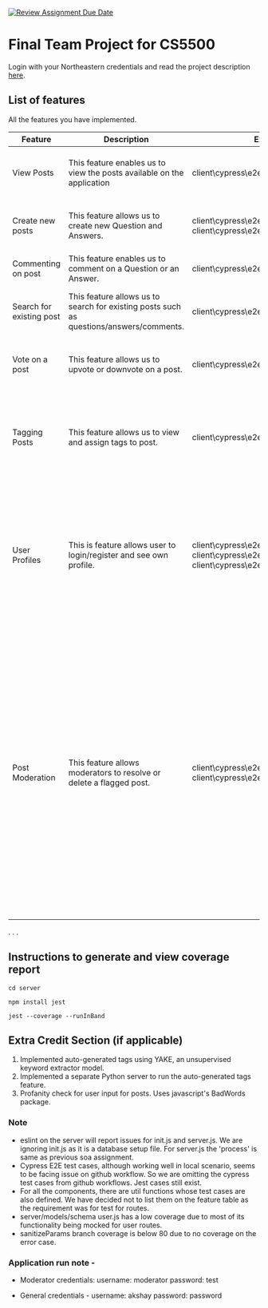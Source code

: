[![Review Assignment Due Date](https://classroom.github.com/assets/deadline-readme-button-24ddc0f5d75046c5622901739e7c5dd533143b0c8e959d652212380cedb1ea36.svg)](https://classroom.github.com/a/37vDen4S)

# Final Team Project for CS5500

Login with your Northeastern credentials and read the project description [here](https://northeastern-my.sharepoint.com/:w:/g/personal/j_mitra_northeastern_edu/ETUqq9jqZolOr0U4v-gexHkBbCTAoYgTx7cUc34ds2wrTA?e=URQpeI).

## List of features

All the features you have implemented.

| Feature   | Description        | E2E Tests     | Component Tests | Jest Tests   |
| --------- | ------------------ | ------------- | --------------- | ------------ |
| View Posts | This feature enables us to view the posts available on the application | client\cypress\e2e\questionSequence.cy.js | client\cypress\component\homepage.cy.js <br> client\cypress\component\answerPage.cy.js <br> client\cypress\component\questionpage.cy.js <br> client\cypress\component\comments.cy.js <br> client\cypress\component\sidebar.cy.js   | /question/getQuestion - server\tests\questionRoute.test.js <br><br> /question/getQuestionById/:qid - server\tests\questionRoute.test.js |
| Create new posts | This feature allows us to create new Question and Answers. | client\cypress\e2e\askQuestion.cy.js <br> client\cypress\e2e\answerQuestion.cy.js | client\cypress\component\newquestion.cy.js <br>  client\cypress\component\newanswer.cy.js | /question/addQuestion - server\tests\questionRoute.test.js <br><br> /answer/addAnswer - server\tests\answerRoute.test.js |
| Commenting on post | This feature enables us to comment on a Question or an Answer. | client\cypress\e2e\comment.cy.js | client\cypress\component\comments.cy.js    | /comment/addComment - server\tests\commentRoute.test.js |
| Search for existing post | This feature allows us to search for existing posts such as questions/answers/comments. | client\cypress\e2e\search.cy.js | client\cypress\component\tag.cy.js    | /question/getQuestion?order=someOrder&search=someSearch - server\tests\questionRoute.test.js <br><br>server\tests\questionUtil.test.js |
| Vote on a post | This feature allows us to upvote or downvote on a post. | client\cypress\e2e\upvoteDownvote.cy.js | client\cypress\component\upvotedownvote.cy.js    | /vote/upvote - server\tests\voteRoute.test.js <br><br> /vote/downvote - server\tests\voteRoute.test.js|
|  Tagging Posts  | This feature allows us to view and assign tags to post. | client\cypress\e2e\tags.cy.js | client\cypress\component\tag.cy.js    | /getTagsWithQuestionNumber - server\tests\tagsRoute.test.js <br><br> /question/addQuestion - server\tests\questionRoute.test.js <br><br> python server autosuggest /tag/generateTags/ - server\python utils\testpyserver.py |
|  User Profiles | This is feature allows user to login/register and see own profile. | client\cypress\e2e\signIn.cy.js <br> client\cypress\e2e\signUp.cy.js <br> client\cypress\e2e\userProfile.cy.js | client\cypress\component\login.cy.js <br> client\cypress\component\signup.cy.js <br>  client\cypress\component\profilepage.cy.js <br> client\cypress\component\userprofile.cy.js <br> client\cypress\component\avatar.cy.js   | /login/authenticate - server\tests\loginRoute.test.js <br><br> /login/register - server\tests\loginRoute.test.js <br><br> /user/getUsersList - server\tests\userRoute.test.js <br><br> /user/getUserDetails/:userId - server\tests\userRoute.test.js <br><br> /user/getUserPosts - server\tests\userRoute.test.js|
|  Post Moderation | This feature allows moderators to resolve or delete a flagged post. | client\cypress\e2e\moderatorIgnore.cy.js <br> client\cypress\e2e\moderatorDelete.cy.js | client\cypress\component\moderator.cy.js    | /isUserModeratorAuthenticated - server\tests\serverRoute.test.js <br><br> /question/resolveQuestion server\tests\questionRoute.test.js <br><br> /question/deleteQuestion - server\tests\questionRoute.test.js <br><br> /question/getReportedQuestions - server\tests\questionRoute.test.js <br><br> /answer/resolveAnswer server\tests\answerRoute.test.js <br><br> /answer/deleteResolve - server\tests\answerRoute.test.js <br><br> /answer/getReportedAnswers - server\tests\answerRoute.test.js <br><br> /comment/resolveComment server\tests\commentRoute.test.js <br><br> /comment/deleteComment - server\tests\commentRoute.test.js <br><br> /comment/getReportedComments - server\tests\commentRoute.test.js |


. . .

## Instructions to generate and view coverage report
```console
cd server
```
```console
npm install jest
```
```console
jest --coverage --runInBand
```

## Extra Credit Section (if applicable)
1. Implemented auto-generated tags using YAKE, an unsupervised keyword extractor model.
2. Implemented a separate Python server to run the auto-generated tags feature.
3. Profanity check for user input for posts. Uses javascript's BadWords package.


### Note
- eslint on the server will report issues for init.js and server.js. We are ignoring init.js as it is a database setup file. For server.js the 'process' is same as previous soa assignment.
- Cypress E2E test cases, although working well in local scenario, seems to be facing issue on github workflow. So we are omitting the cypress test cases from github workflows. Jest cases still exist.
- For all the components, there are util functions whose test cases are also defined. We have decided not to list them on the feature table as the requirement was for test for routes.
- server/models/schema user.js has a low coverage due to most of its functionality being mocked for user routes.
- sanitizeParams branch coverage is below 80 due to no coverage on the error case.

### Application run note -
- Moderator credentials:
username: moderator
password: test

- General credentials -
username: akshay
password: password

